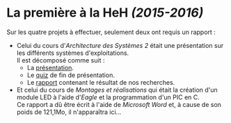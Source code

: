 # La première à la HeH _(2015-2016)_

Sur les quatre projets à effectuer, seulement deux ont requis un rapport :

- Celui du cours d'_Architecture des Systèmes 2_ était une présentation sur les différents systèmes d'exploitations.  
Il est décomposé comme suit :
	- La [présentation](Architecture%20des%20Systèmes%202/Présentation/Présentation.pdf).  
	- Le [quiz](Architecture%20des%20Systèmes%202/Quiz/Quiz.pdf) de fin de présentation.
	- Le [rapport](Architecture%20des%20Systèmes%202/Rapport/Rapport.pdf) contenant le résultat de nos recherches.
- Et celui du cours de _Montages et réalisations_ qui était la création d'un module LED à l'aide d'_Eagle_ et la programmation d'un PIC en C.  
Ce rapport a dû être écrit à l'aide de _Microsoft Word_ et, à cause de son poids de 121,1Mo, il n'apparaîtra ici…
